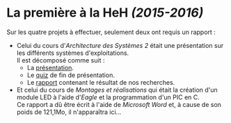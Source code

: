 # La première à la HeH _(2015-2016)_

Sur les quatre projets à effectuer, seulement deux ont requis un rapport :

- Celui du cours d'_Architecture des Systèmes 2_ était une présentation sur les différents systèmes d'exploitations.  
Il est décomposé comme suit :
	- La [présentation](Architecture%20des%20Systèmes%202/Présentation/Présentation.pdf).  
	- Le [quiz](Architecture%20des%20Systèmes%202/Quiz/Quiz.pdf) de fin de présentation.
	- Le [rapport](Architecture%20des%20Systèmes%202/Rapport/Rapport.pdf) contenant le résultat de nos recherches.
- Et celui du cours de _Montages et réalisations_ qui était la création d'un module LED à l'aide d'_Eagle_ et la programmation d'un PIC en C.  
Ce rapport a dû être écrit à l'aide de _Microsoft Word_ et, à cause de son poids de 121,1Mo, il n'apparaîtra ici…
